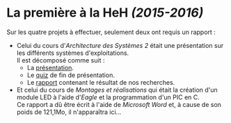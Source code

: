 # La première à la HeH _(2015-2016)_

Sur les quatre projets à effectuer, seulement deux ont requis un rapport :

- Celui du cours d'_Architecture des Systèmes 2_ était une présentation sur les différents systèmes d'exploitations.  
Il est décomposé comme suit :
	- La [présentation](Architecture%20des%20Systèmes%202/Présentation/Présentation.pdf).  
	- Le [quiz](Architecture%20des%20Systèmes%202/Quiz/Quiz.pdf) de fin de présentation.
	- Le [rapport](Architecture%20des%20Systèmes%202/Rapport/Rapport.pdf) contenant le résultat de nos recherches.
- Et celui du cours de _Montages et réalisations_ qui était la création d'un module LED à l'aide d'_Eagle_ et la programmation d'un PIC en C.  
Ce rapport a dû être écrit à l'aide de _Microsoft Word_ et, à cause de son poids de 121,1Mo, il n'apparaîtra ici…
